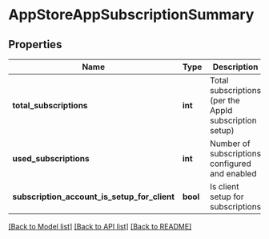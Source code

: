# AppStoreAppSubscriptionSummary

## Properties
Name | Type | Description | Notes
------------ | ------------- | ------------- | -------------
**total_subscriptions** | **int** | Total subscriptions (per the AppId subscription setup) | [optional] 
**used_subscriptions** | **int** | Number of subscriptions configured and enabled | [optional] 
**subscription_account_is_setup_for_client** | **bool** | Is client setup for subscriptions | [optional] 

[[Back to Model list]](../README.md#documentation-for-models) [[Back to API list]](../README.md#documentation-for-api-endpoints) [[Back to README]](../README.md)


